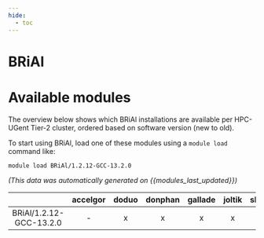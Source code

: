 ```yaml
---
hide:
  - toc
---
```


BRiAl
=====

# Available modules


The overview below shows which BRiAl installations are available per HPC-UGent Tier-2 cluster, ordered based on software version (new to old).

To start using BRiAl, load one of these modules using a `module load` command like:

```shell
module load BRiAl/1.2.12-GCC-13.2.0
```

*(This data was automatically generated on {{modules_last_updated}})*  

| |accelgor|doduo|donphan|gallade|joltik|shinx|
| :---: | :---: | :---: | :---: | :---: | :---: | :---: |
|BRiAl/1.2.12-GCC-13.2.0|-|x|x|x|x|x|
